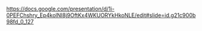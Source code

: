 https://docs.google.com/presentation/d/1i-0PEFChshry_Ep4kolNI8j9OftKx4WKUORYkHkoNLE/edit#slide=id.g21c900b98fd_0_127